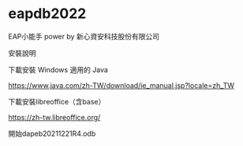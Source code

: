# eapdb2022
EAP小能手 power by 新心資安科技股份有限公司

安裝說明

下載安裝 Windows 適用的 Java

https://www.java.com/zh-TW/download/ie_manual.jsp?locale=zh_TW

下載安裝libreoffice（含base）

https://zh-tw.libreoffice.org/

開始dapeb20211221R4.odb
